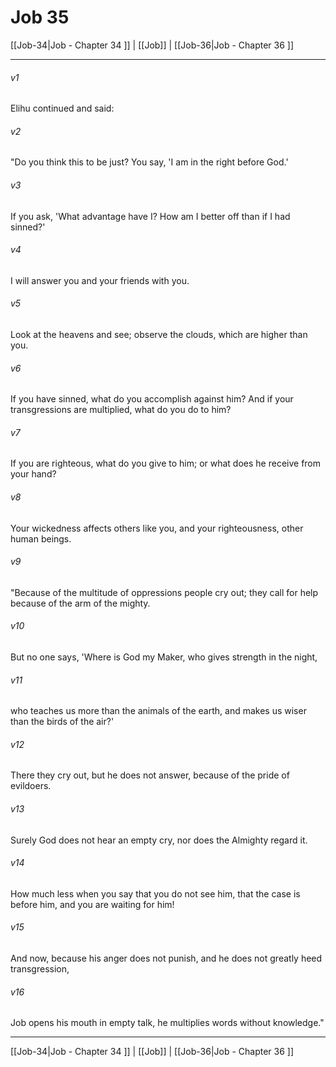 # Job 35

[[Job-34|Job - Chapter 34 ]] | [[Job]] | [[Job-36|Job - Chapter 36 ]]
***

###### v1
Elihu continued and said:
###### v2
"Do you think this to be just? You say, 'I am in the right before God.'
###### v3
If you ask, 'What advantage have I? How am I better off than if I had sinned?'
###### v4
I will answer you and your friends with you.
###### v5
Look at the heavens and see; observe the clouds, which are higher than you.
###### v6
If you have sinned, what do you accomplish against him? And if your transgressions are multiplied, what do you do to him?
###### v7
If you are righteous, what do you give to him; or what does he receive from your hand?
###### v8
Your wickedness affects others like you, and your righteousness, other human beings.
###### v9
"Because of the multitude of oppressions people cry out; they call for help because of the arm of the mighty.
###### v10
But no one says, 'Where is God my Maker, who gives strength in the night,
###### v11
who teaches us more than the animals of the earth, and makes us wiser than the birds of the air?'
###### v12
There they cry out, but he does not answer, because of the pride of evildoers.
###### v13
Surely God does not hear an empty cry, nor does the Almighty regard it.
###### v14
How much less when you say that you do not see him, that the case is before him, and you are waiting for him!
###### v15
And now, because his anger does not punish, and he does not greatly heed transgression,
###### v16
Job opens his mouth in empty talk, he multiplies words without knowledge."

***

[[Job-34|Job - Chapter 34 ]] | [[Job]] | [[Job-36|Job - Chapter 36 ]]
